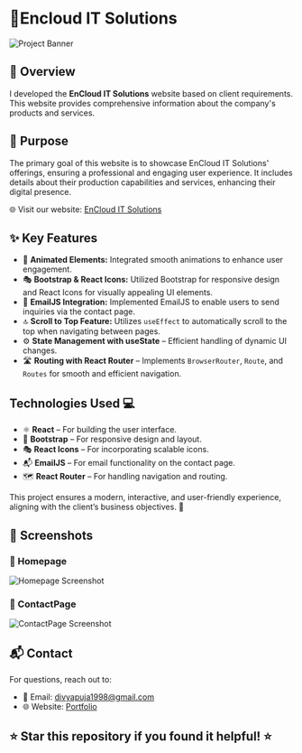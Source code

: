 # 📌Encloud IT Solutions

![Project Banner](https://github.com/user-attachments/assets/5ab882f1-bf7b-4adf-9434-8cf36b2dd17e)

## 📖 Overview
I developed the **EnCloud IT Solutions** website based on client requirements. This website provides comprehensive information about the company's products and services.

## 🎯 Purpose
The primary goal of this website is to showcase EnCloud IT Solutions' offerings, ensuring a professional and engaging user experience. It includes details about their production capabilities and services, enhancing their digital presence.

🌐 Visit our website: [EnCloud IT Solutions](https://www.encloudits.com/)

## ✨ Key Features
- 🎨 **Animated Elements:** Integrated smooth animations to enhance user engagement.
- 🎭 **Bootstrap & React Icons:** Utilized Bootstrap for responsive design and React Icons for visually appealing UI elements.
- 📩 **EmailJS Integration:** Implemented EmailJS to enable users to send inquiries via the contact page.
- 🔝 **Scroll to Top Feature:** Utilizes `useEffect` to automatically scroll to the top when navigating between pages.
- ⚙️ **State Management with useState** – Efficient handling of dynamic UI changes.
- 🛣️ **Routing with React Router** – Implements `BrowserRouter`, `Route`, and `Routes` for smooth and efficient navigation. 

## Technologies Used 💻
- ⚛️ **React** – For building the user interface. 
- 💅 **Bootstrap** – For responsive design and layout. 
- 🎭 **React Icons** – For incorporating scalable icons. 
- 📬 **EmailJS** – For email functionality on the contact page. 
- 🗺️ **React Router** – For handling navigation and routing. 

This project ensures a modern, interactive, and user-friendly experience, aligning with the client’s business objectives. 🚀

## 📸 Screenshots

### 🔹 Homepage
![Homepage Screenshot](https://github.com/user-attachments/assets/08db0cb7-c55d-4efe-a279-1ccdb9271d04)


### 🔹 ContactPage
![ContactPage Screenshot](https://github.com/user-attachments/assets/c550db6a-947e-4db8-a6eb-1c185bddd69b)

## 📬 Contact

For questions, reach out to:

- 📧 Email: divyapuja1998@gmail.com
- 🌐 Website: [Portfolio](https://divyakumari.netlify.app/)

## ⭐ Star this repository if you found it helpful! ⭐
